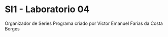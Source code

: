 # SI1 - Laboratorio 04
Organizador de Series
Programa criado por Victor Emanuel Farias da Costa Borges
